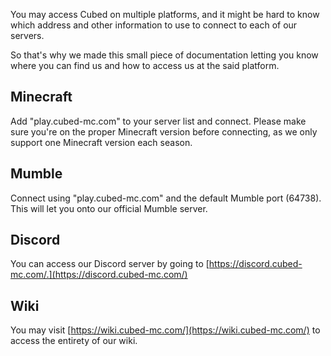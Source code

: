You may access Cubed on multiple platforms, and it might be hard to know which address and other information to use to connect to each of our servers. 

So that's why we made this small piece of documentation letting you know where you can find us and how to access us at the said platform.
## Minecraft
Add "play.cubed-mc.com" to your server list and connect. Please make sure you're on the proper Minecraft version before connecting, as we only support one Minecraft version each season.
## Mumble
Connect using "play.cubed-mc.com" and the default Mumble port (64738). This will let you onto our official Mumble server.
## Discord
You can access our Discord server by going to [https://discord.cubed-mc.com/.](https://discord.cubed-mc.com/)
## Wiki
You may visit [https://wiki.cubed-mc.com/](https://wiki.cubed-mc.com/) to access the entirety of our wiki.
